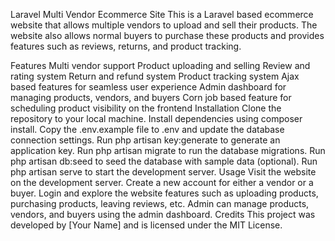 Laravel Multi Vendor Ecommerce Site
This is a Laravel based ecommerce website that allows multiple vendors to upload and sell their products. The website also allows normal buyers to purchase these products and provides features such as reviews, returns, and product tracking.

Features
Multi vendor support
Product uploading and selling
Review and rating system
Return and refund system
Product tracking system
Ajax based features for seamless user experience
Admin dashboard for managing products, vendors, and buyers
Corn job based feature for scheduling product visibility on the frontend
Installation
Clone the repository to your local machine.
Install dependencies using composer install.
Copy the .env.example file to .env and update the database connection settings.
Run php artisan key:generate to generate an application key.
Run php artisan migrate to run the database migrations.
Run php artisan db:seed to seed the database with sample data (optional).
Run php artisan serve to start the development server.
Usage
Visit the website on the development server.
Create a new account for either a vendor or a buyer.
Login and explore the website features such as uploading products, purchasing products, leaving reviews, etc.
Admin can manage products, vendors, and buyers using the admin dashboard.
Credits
This project was developed by [Your Name] and is licensed under the MIT License.
